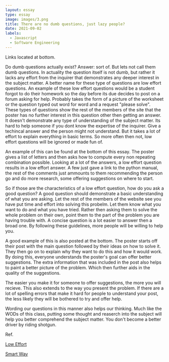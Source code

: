 ```yaml
---
layout: essay
type: essay
image: images/3.png
title: There are no dumb questions, just lazy people?
date: 2021-09-02
labels:
  - Javascript
  - Software Engineering
---
```

Links located at bottom.

  Do dumb questions actually exist? Answer: sort of. But lets not call them dumb questions. In actuality the question itself is not dumb, but rather it lacks any effort from the inquirer that demonstrates any deeper interest in the subject matter. A better name for these type of questions are low effort questions. An example of these low effort questions would be a student forgot to do their homework so the day before its due decides to post on a forum asking for help. Probably takes the form of a picture of the worksheet or the question typed out word for word and a request "please solve". These types of questions show the rest of the members of the site that the poster has no further interest in this question other then getting an answer. It doesn't demonstrate any type of understanding of the subject matter. Its hard to help someone if you dont know the expertise of the inquirer. Give a techincal answer and the person might not understand. But it takes a lot of effort to explain everything in basic terms. So more often then not, low effort questions will be ignored or made fun of. 
  
  An example of this can be found at the bottom of this essay. The poster gives a list of letters and then asks how to compute every non repeating combination possible. Looking at a lot of the answers, a low effort question results in a low effort answer. A few just gave a link to the python manual, the rest of the comments just ammounts to them recommending the person go and do more research, some offering suggestions on where to start. 
  
  So if those are the characteristics of a low effort question, how do you ask a good question? A good question should demonstrate a basic understanding of what you are asking. Let the rest of the members of the website see you have put time and effort into solving this probelm. Let them know what you want to do and what you have tried. Rather then asking them to solve the whole problem on their own, point them to the part of the problem you are having trouble with. A concise question is a lot easier to answer then a broad one. By following these guidelines, more people will be willing to help you. 
  
  A good example of this is also posted at the bottom. The poster starts off their post with the main question followed by their ideas on how to solve it. They then go on to explain why they want to do this and how it would work. By doing this, everyone understands the poster's goal can offer better suggestions. The extra information that was included in the post also helps to paint a better picture of the problem. Which then further aids in the quality of the suggestions. 
 
 The easier you make it for someone to offer suggestions, the more you will recieve. This also extends to the way you present the problem. If there are a lot of spelling errors that make it hard for people to understand your post, the less likely they will be bothered to try and offer help.
  
  Wording our questions in this manner also helps our thinking. Much like the WODs of this class, putting some thought and reaserch into the subject will help you better comprehend the subject matter. You don't become a better driver by riding shotgun.

Ref.

[Low Effort](https://softwareengineering.stackexchange.com/questions/213449/how-do-i-create-every-permutation)

[Smart Way](https://softwareengineering.stackexchange.com/questions/431655/running-series-of-steps-depending-on-implementation)
